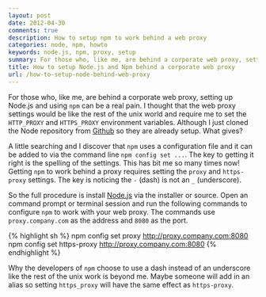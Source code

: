 ```yaml
---
layout: post
date: 2012-04-30
comments: true
description: How to setup npm to work behind a web proxy
categories: node, npm, howto
keywords: node.js, npm, proxy, setup
summary: For those who, like me, are behind a corporate web proxy, setting up Node.js and using `npm` can be a real pain. I thought that the web proxy settings would be like the rest of the unix world and require me to set the `HTTP_PROXY` and `HTTPS_PROXY` environment variables. Although I just cloned the Node repository from [Github](https://github.com/joyent/node) so they are already setup. What gives?
title: How to setup Node.js and Npm behind a corporate web proxy
url: /how-to-setup-node-behind-web-proxy
---
```


For those who, like me, are behind a corporate web proxy, setting up Node.js and using `npm` can be a real pain. I thought that the web proxy settings would be like the rest of the unix world and require me to set the `HTTP_PROXY` and `HTTPS_PROXY` environment variables. Although I just cloned the Node repository from [Github](https://github.com/joyent/node) so they are already setup. What gives?

A little searching and I discover that `npm` uses a configuration file and it can be added to via the command line `npm config set ...`. The key to getting it right is the spelling of the settings. This has bit me so many times now! Getting `npm` to work behind a proxy requires setting the `proxy` and `https-proxy` settings. The key is noticing the `-` (dash) is not an `_` (underscore).

So the full procedure is install [Node.js](http://nodejs.com) via the installer or source.
Open an command prompt or terminal session and run the following commands to configure `npm` to work with your web proxy. The commands use `proxy.company.com` as the address and `8080` as the port.

{% highlight sh %}
npm config set proxy http://proxy.company.com:8080
npm config set https-proxy http://proxy.company.com:8080
{% endhighlight %}

Why the developers of `npm` choose to use a dash instead of an underscore like the rest of the unix work is beyond me. Maybe someone will add in an alias so setting `https_proxy` will have the same effect as `https-proxy`.
